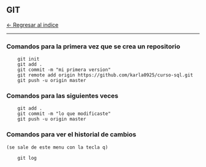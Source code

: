 ## GIT

[← Regresar al indice](./../../README.md) <br>

---

### Comandos para la primera vez que se crea un repositorio
```shell
    git init
    git add .
    git commit -m "mi primera version"
    git remote add origin https://github.com/karla0925/curso-sql.git
    git push -u origin master
```

### Comandos para las siguientes veces 
```shell
    git add .
    git commit -m "lo que modificaste"
    git push -u origin master
```

### Comandos para ver el historial de cambios
    (se sale de este menu con la tecla q)

```shell
    git log 
```